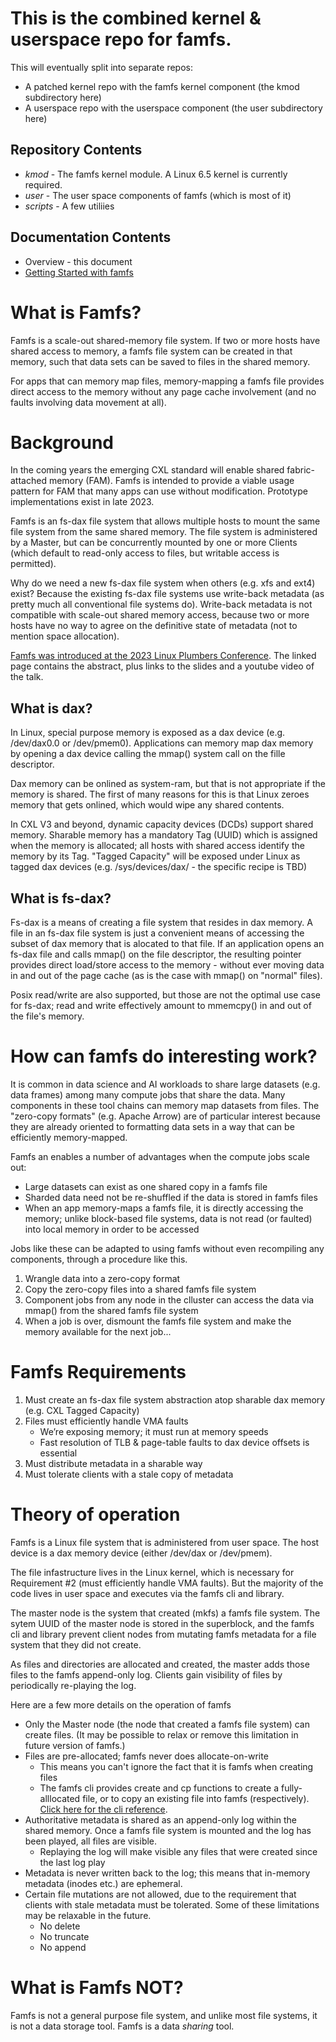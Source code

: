 
# This is the combined kernel & userspace repo for famfs.

This will eventually split into separate repos:
* A patched kernel repo with the famfs kernel component (the kmod subdirectory here)
* A userspace repo with the userspace component (the user subdirectory here)

## Repository Contents

* *kmod* - The famfs kernel module. A Linux 6.5 kernel is currently required.
* *user* - The user space components of famfs (which is most of it)
* *scripts* - A few utiliies

## Documentation Contents

* Overview - this document
* [Getting Started with famfs](user/README.md)

# What is Famfs?

Famfs is a scale-out shared-memory file system. If two or more hosts have shared access
to memory, a famfs file system can be created in that memory, such that data sets can be
saved to files in the shared memory.

For apps that can memory map files, memory-mapping a famfs file provides direct access to
the memory without any page cache involvement (and no faults involving data movement at all).

# Background

In the coming years the emerging CXL standard will enable shared fabric-attached
memory (FAM). Famfs is intended to provide a viable usage pattern for FAM that many apps
can use without modification. Prototype implementations exist in late 2023.

Famfs is an fs-dax file system that allows multiple hosts to mount the same file system
from the same shared memory. The file system is administered by a Master, but can
be concurrently mounted by one or more Clients (which default to read-only access to files,
but writable access is permitted).

Why do we need a new fs-dax file system when others (e.g. xfs and ext4) exist? Because the existing
fs-dax file systems use write-back metadata (as pretty much all conventional file systems do).
Write-back metadata is not compatible with scale-out shared memory access, because two or more hosts
have no way to agree on the definitive state of metadata (not to mention space allocation).

[Famfs was introduced at the 2023 Linux Plumbers Conference](https://lpc.events/event/17/contributions/1455/).
The linked page contains the abstract, plus links to the slides and a
youtube video of the talk.

## What is dax?
In Linux, special purpose memory is exposed as a dax device (e.g. /dev/dax0.0 or /dev/pmem0).
Applications can memory map dax memory by opening a dax device calling the mmap() system call
on the fille descriptor.

Dax memory can be onlined as system-ram, but that is not appropriate if the memory is
shared. The first of many reasons for this is that Linux zeroes memory that gets onlined,
which would wipe any shared contents.

In CXL V3 and beyond, dynamic capacity devices (DCDs) support shared memory. Sharable memory
has a mandatory Tag (UUID) which is assigned when the memory is allocated;
all hosts with shared access identify the memory by its Tag.
"Tagged Capacity" will be exposed under Linux as tagged dax devices
(e.g. /sys/devices/dax/<tag> - the specific recipe is TBD)

## What is fs-dax?

Fs-dax is a means of creating a file system that resides in dax memory. A file in an fs-dax
file system is just a convenient means of accessing the subset of dax memory that is alocated
to that file. If an application opens an
fs-dax file and calls mmap() on the file descriptor, the resulting pointer provides direct
load/store access to the memory - without
ever moving data in and out of the page cache (as is the case with mmap() on "normal" files).

Posix read/write are also supported, but those are not the optimal use case for fs-dax;
read and write effectively amount to mmemcpy() in and out of the file's memory. 


# How can famfs do interesting work?

It is common in data science and AI workloads to share large datasets (e.g. data frames)
among many compute jobs that share the data. Many components in these tool chains can
memory map datasets from files. The "zero-copy formats" (e.g. Apache Arrow) are of 
particular interest because they are already oriented to formatting data sets in a way
that can be efficiently memory-mapped.

Famfs an enables a number of advantages when the compute jobs scale out:

* Large datasets can exist as one shared copy in a famfs file
* Sharded data need not be re-shuffled if the data is stored in famfs files
* When an app memory-maps a famfs file, it is directly accessing the memory;
  unlike block-based file systems, data is not read (or faulted) into local memory
  in order to be accessed

Jobs like these can be adapted to using famfs without even recompiling any components,
through a procedure like this.

1. Wrangle data into a zero-copy format
2. Copy the zero-copy files into a shared famfs file system
3. Component jobs from any node in the clluster can access the data via mmap() from the
   shared famfs file system
4. When a job is over, dismount the famfs file system and make the memory available for
   the next job...

# Famfs Requirements

1. Must create an fs-dax file system abstraction atop sharable dax memory
   (e.g. CXL Tagged Capacity)
2. Files must efficiently handle VMA faults
     - We’re exposing memory; it must run at memory speeds
     - Fast resolution of TLB & page-table faults to dax device offsets is essential
3. Must distribute metadata in a sharable way
4. Must tolerate clients with a stale copy of metadata

# Theory of operation

Famfs is a Linux file system that is administered from user space. The host device
is a dax memory device (either /dev/dax or /dev/pmem).

The file infastructure lives in the Linux kernel, which is necessary for Requirement #2
(must efficiently handle VMA faults). But the majority of the code lives in user space
and executes via the famfs cli and library.

The master node is the system that created (mkfs) a famfs file system. The sytem UUID of the
master node is stored in the superblock, and the famfs cli and library prevent client nodes
from mutating famfs metadata for a file system that they did not create.

As files and directories are allocated and created, the master adds those files to the
famfs append-only log. Clients gain visibility of files by periodically re-playing the
log.

Here are a few more details on the operation of famfs

* Only the Master node (the node that created a famfs file system) can create files.
  (It may be possible to relax or remove this limitation in future version of famfs.)
* Files are pre-allocated; famfs never does allocate-on-write
    - This means you can't ignore the fact that it is famfs when creating files
    - The famfs cli provides create and cp functions to create a fully-alllocated file,
      or to copy an existing file into famfs (respectively).
      [Click here for the cli reference](user/markdown/famfs-cli-reference.md).
* Authoritative metadata is shared as an append-only log within the shared memory. Once
  a famfs file system is mounted and the log has been played, all files are visible.
    - Replaying the log will make visible any files that were created since the last log play
* Metadata is never written back to the log; this means that in-memory metadata (inodes etc.)
  are ephemeral.
* Certain file mutations are not allowed, due to the requirement that clients with stale
  metadata must be tolerated. Some of these limitations may be relaxable in the future.
    - No delete
    - No truncate
    - No append

# What is Famfs NOT?

Famfs is not a general purpose file system, and unlike most file systems, it is not a data
storage tool. Famfs is a data *sharing* tool.

